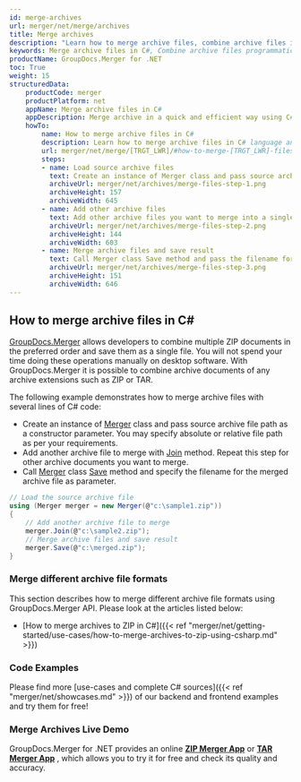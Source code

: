 ```yaml
---
id: merge-archives
url: merger/net/merge/archives
title: Merge archives
description: "Learn how to merge archive files, combine archive files into one file programmatically in C# language using GroupDocs.Merger for .NET library."
keywords: Merge archive files in C#, Combine archive files programmatically
productName: GroupDocs.Merger for .NET
toc: True
weight: 15
structuredData:
    productCode: merger
    productPlatform: net
    appName: Merge archive files in C#
    appDescription: Merge archive in a quick and efficient way using C# language and GroupDocs.Merger for .NET API, without the use of any third-party software like Microsoft or Open Office.
    howTo:
        name: How to merge archive files in C# 
        description: Learn how to merge archive files in C# language and GroupDocs.Merger for .NET API, without the use of any third-party software like Microsoft or Open Office.
        url: merger/net/merge/[TRGT_LWR]/#how-to-merge-[TRGT_LWR]-files-in-c
        steps:
        - name: Load source archive files 
          text: Create an instance of Merger class and pass source archive file path as a constructor parameter. You may specify absolute or relative file path as per your requirements. 
          archiveUrl: merger/net/archives/merge-files-step-1.png
          archiveHeight: 157
          archiveWidth: 645
        - name: Add other archive files
          text: Add other archive files you want to merge into a single document with Join method of Merger class.
          archiveUrl: merger/net/archives/merge-files-step-2.png
          archiveHeight: 144
          archiveWidth: 603
        - name: Merge archive files and save result 
          text: Call Merger class Save method and pass the filename for the resultant archive file as parameter.
          archiveUrl: merger/net/archives/merge-files-step-3.png
          archiveHeight: 151
          archiveWidth: 646
---
```


## How to merge archive files in C\#

[GroupDocs.Merger](https://products.groupdocs.com/merger/net) allows developers to combine multiple ZIP documents in the preferred order and save them as a single file. You will not spend your time doing these operations manually on desktop software.
 With GroupDocs.Merger it is possible to combine archive documents of any archive extensions such as ZIP or TAR.

The following example demonstrates how to merge archive files with several lines of C# code:

* Create an instance of [Merger](https://reference.groupdocs.com/merger/net/groupdocs.merger/merger) class and pass source archive file path as a constructor parameter. You may specify absolute or relative file path as per your requirements.
* Add another archive file to merge with [Join](https://reference.groupdocs.com/merger/net/groupdocs.merger/merger/join) method. Repeat this step for other archive documents you want to merge.
* Call [Merger](https://reference.groupdocs.com/merger/net/groupdocs.merger/merger) class [Save](https://reference.groupdocs.com/merger/net/groupdocs.merger/merger/save) method and specify the filename for the merged archive file as parameter.

```csharp
// Load the source archive file
using (Merger merger = new Merger(@"c:\sample1.zip"))
{
    // Add another archive file to merge
    merger.Join(@"c:\sample2.zip");
    // Merge archive files and save result
    merger.Save(@"c:\merged.zip");
}
```

### Merge different archive file formats

This section describes how to merge different archive file formats using GroupDocs.Merger API. Please look at the articles listed below:

* [How to merge archives to ZIP in C\#]({{< ref "merger/net/getting-started/use-cases/how-to-merge-archives-to-zip-using-csharp.md" >}})

### Code Examples

Please find more [use-cases and complete C# sources]({{< ref "merger/net/showcases.md" >}}) of our backend and frontend examples and try them for free!

### Merge Archives Live Demo

GroupDocs.Merger for .NET provides an online [**ZIP Merger App**](https://products.groupdocs.app/merger/zip) or  [**TAR Merger App**](https://products.groupdocs.app/merger/tar) , which allows you to try it for free and check its quality and accuracy.